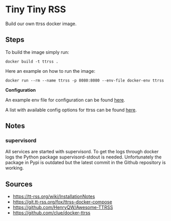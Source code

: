 # Tiny Tiny RSS

Build our own ttrss docker image.

## Steps

To build the image simply run:

```
docker build -t ttrss .
```

Here an example on how to run the image:

```
docker run --rm --name ttrss -p 8080:8080 --env-file docker-env ttrss
```

**Configuration**

An example env file for configuration can be found [here](env.example).

A list with available config options for ttrss can be found [here](https://git.tt-rss.org/fox/tt-rss/src/branch/master/classes/config.php).


## Notes

### supervisord

All services are started with supervisord. To get the logs through docker logs
the Python package supervisord-stdout is needed. Unfortunately the package in
Pypi is outdated but the latest commit in the Github repository is working.

## Sources

* https://tt-rss.org/wiki/InstallationNotes
* https://git.tt-rss.org/fox/ttrss-docker-compose
* https://github.com/HenryQW/Awesome-TTRSS
* https://github.com/clue/docker-ttrss